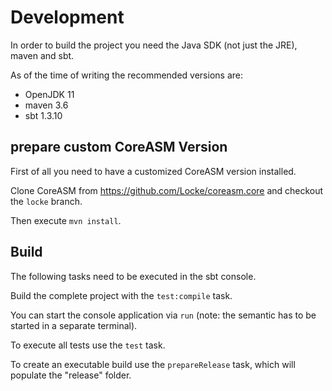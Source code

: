 # Development

In order to build the project you need the Java SDK (not just the JRE), maven and sbt.

As of the time of writing the recommended versions are:
- OpenJDK 11
- maven 3.6
- sbt 1.3.10

## prepare custom CoreASM Version

First of all you need to have a customized CoreASM version installed.

Clone CoreASM from https://github.com/Locke/coreasm.core and checkout the `locke` branch.

Then execute `mvn install`.


## Build

The following tasks need to be executed in the sbt console.

Build the complete project with the `test:compile` task.

You can start the console application via `run` (note: the semantic has to be started in a separate terminal).

To execute all tests use the `test` task.

To create an executable build use the `prepareRelease` task, which will populate the "release" folder.
